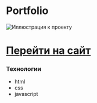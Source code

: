 # Portfolio
![Иллюстрация к проекту](https://github.com/Dramat1st/PortfolioTest/blob/main/img/Скриншот%20сделанный%202021-12-14%20в%2015.14.56-fullpage.png)
# [Перейти на сайт](https://dramat1st.github.io/PortfolioTest/)

### Технологии
- html
- css
- javascript
